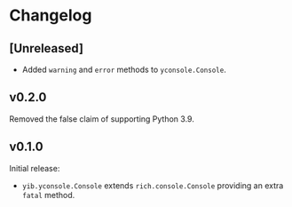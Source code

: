 # Changelog

## [Unreleased]

- Added `warning` and `error` methods to `yconsole.Console`.

## v0.2.0

Removed the false claim of supporting Python 3.9.

## v0.1.0

Initial release:

- `yib.yconsole.Console` extends `rich.console.Console` providing an extra `fatal` method.
